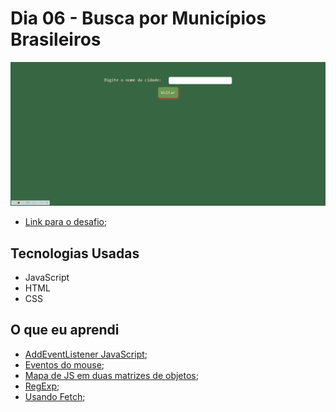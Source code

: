 # Dia 06 - Busca por Municípios Brasileiros

![Busca Municipios Brasileiros](./captured.gif?raw=true "Busca Municipios Brasileiros")

* [Link para o desafio](https://lizvidotti91.github.io/desafio-30-dias-js/Dia%206/index.html); 

## Tecnologias Usadas

*   JavaScript
*   HTML
*   CSS

## O que eu aprendi

* [AddEventListener JavaScript](https://developer.mozilla.org/pt-BR/docs/Web/API/Element/addEventListener); 
* [Eventos do mouse](https://developer.mozilla.org/pt-BR/docs/Web/API/MouseEvent); 
* [Mapa de JS em duas matrizes de objetos](https://stackoverflow.com/questions/53647473/javascript-map-over-two-arrays-of-objects/53647585); 
* [RegExp](https://developer.mozilla.org/pt-BR/docs/Web/JavaScript/Reference/Global_Objects/RegExp); 
* [Usando Fetch](https://developer.mozilla.org/pt-BR/docs/Web/API/Fetch_API/Using_Fetch); 

